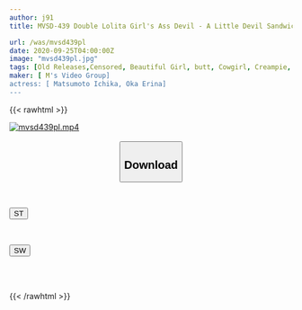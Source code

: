 ```yaml
---
author: j91
title: MVSD-439 Double Lolita Girl's Ass Devil - A Little Devil Sandwich With Her Plump Raw Ass Friendly Sucking Her Dick Ichika Matsumoto Erina Oka

url: /was/mvsd439pl
date: 2020-09-25T04:00:00Z
image: "mvsd439pl.jpg"
tags: [Old Releases,Censored, Beautiful Girl, butt, Cowgirl, Creampie, Digital Mosaic, Slut]
maker: [ M's Video Group]
actress: [ Matsumoto Ichika, Oka Erina]
---
```



{{< rawhtml >}}

<div class="video" data-videoid="bpxoOOX2eXiPw7k">
    <a href="javascript:;">
        <img src="/was/mvsd439pl/mvsd439pl.jpg" width="WIDTH" height="HEIGHT" alt="mvsd439pl.mp4" loading="lazy">
    </a>
</div>

<script type="text/javascript" src="https://j91.asia/asset/on-demand-st.js"></script>

<br>
  <link rel="stylesheet" href="https://j91.asia/asset/bs5.css">
  
  <center>
  <button class="btn btn-primary" type="button" data-bs-toggle="collapse" data-bs-target=".multi-collapse" aria-expanded="false" aria-controls="multiCollapseExample1 multiCollapseExample2"><h2>Download</h2></button></center>
</p>
<div class="row">
  <div class="col">
    <div class="collapse multi-collapse" id="multiCollapseExample1">
      <div class="card card-body">
	      	      <br>
<div class="buttons">  
<p><a href="https://streamtape.to/v/bpxoOOX2eXiPw7k" target="_blank"><button class="btn-hover color-3"><i class="fa fa-download"></i> ST</button></a></p></div>
    </div>
  </div>
</div>
  <div class="col">
    <div class="collapse multi-collapse" id="multiCollapseExample2">
      <div class="card card-body">
	      <br>
<div class="buttons">
<p><a href="https://asnwish.com/2tszg78dkns8" target="_blank"><button class="btn-hover color-2"><i class="fa fa-download"></i> SW</button></a></p></div>
<br><br>
      </div>
    </div>
  </div>
</div>

{{< /rawhtml >}}